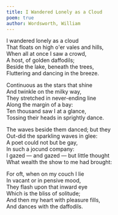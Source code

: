 ```yaml
---
title: I Wandered Lonely as a Cloud
poem: true
author: Wordsworth, William
---
```


I wandered lonely as a cloud  
That floats on high o'er vales and hills,  
When all at once I saw a crowd,  
A host, of golden daffodils;  
Beside the lake, beneath the trees,  
Fluttering and dancing in the breeze.  
  
Continuous as the stars that shine  
And twinkle on the milky way,  
They stretched in never-ending line  
Along the margin of a bay:  
Ten thousand saw I at a glance,  
Tossing their heads in sprightly dance.  
  
The waves beside them danced; but they  
Out-did the sparkling waves in glee:  
A poet could not but be gay,  
In such a jocund company:  
I gazed &mdash; and gazed &mdash; but little thought  
What wealth the show to me had brought:  
  
For oft, when on my couch I lie  
In vacant or in pensive mood,  
They flash upon that inward eye  
Which is the bliss of solitude;  
And then my heart with pleasure fills,  
And dances with the daffodils.  
  
